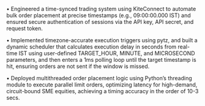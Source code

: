 •	Engineered a time-synced trading system using KiteConnect to automate bulk order placement at precise timestamps (e.g., 09:00:00.000 IST) and ensured secure authentication of sessions via the API key, API secret, and request token.

•	Implemented timezone-accurate execution triggers using pytz, and built a dynamic scheduler that calculates execution delay in seconds from real-time IST using user-defined TARGET_HOUR, MINUTE, and MICROSECOND parameters, and then enters a 1ms polling loop until the target timestamp is hit, ensuring orders are not sent if the window is missed.

•	Deployed multithreaded order placement logic using Python’s threading module to execute parallel limit orders, optimizing latency for high-demand, circuit-bound SME equities, achieving a timing accuracy in the order of 10-3 secs.
